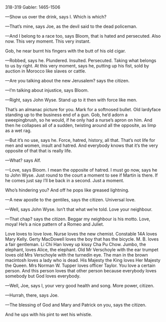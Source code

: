 318-319 Gabler: 1465-1506

—Show us over the drink, says I. Which is which?

—That’s mine, says Joe, as the devil said to the dead policeman.

—And I belong to a race too, says Bloom, that is hated and persecuted. Also now. This very moment. This very instant.

Gob, he near burnt his fingers with the butt of his old cigar.

—Robbed, says he. Plundered. Insulted. Persecuted. Taking what belongs to us by right. At this very moment, says he, putting up his fist, sold by auction in Morocco like slaves or cattle.

—Are you talking about the new Jerusalem? says the citizen.

—I’m talking about injustice, says Bloom.

—Right, says John Wyse. Stand up to it then with force like men.

That’s an almanac picture for you. Mark for a softnosed bullet. Old lardyface standing up to the business end of a gun. Gob, he’d adorn a sweepingbrush, so he would, if he only had a nurse’s apron on him. And then he collapses all of a sudden, twisting around all the opposite, as limp as a wet rag.

—But it’s no use, says he. Force, hatred, history, all that. That’s not life for men and women, insult and hatred. And everybody knows that it’s the very opposite of that that is really life.

—What? says Alf.

—Love, says Bloom. I mean the opposite of hatred. I must go now, says he to John Wyse. Just round to the court a moment to see if Martin is there. If he comes just say I’ll be back in a second. Just a moment.

Who’s hindering you? And off he pops like greased lightning.

—A new apostle to the gentiles, says the citizen. Universal love.

—Well, says John Wyse. Isn’t that what we’re told. Love your neighbour.

—That chap? says the citizen. Beggar my neighbour is his motto. Love, moya! He’s a nice pattern of a Romeo and Juliet.

Love loves to love love. Nurse loves the new chemist. Constable 14A loves Mary Kelly. Gerty MacDowell loves the boy that has the bicycle. M. B. loves a fair gentleman. Li Chi Han lovey up kissy Cha Pu Chow. Jumbo, the elephant, loves Alice, the elephant. Old Mr Verschoyle with the ear trumpet loves old Mrs Verschoyle with the turnedin eye. The man in the brown macintosh loves a lady who is dead. His Majesty the King loves Her Majesty the Queen. Mrs Norman W. Tupper loves officer Taylor. You love a certain person. And this person loves that other person because everybody loves somebody but God loves everybody.

—Well, Joe, says I, your very good health and song. More power, citizen.

—Hurrah, there, says Joe.

—The blessing of God and Mary and Patrick on you, says the citizen.

And he ups with his pint to wet his whistle.

